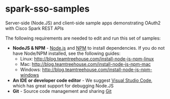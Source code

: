 # spark-sso-samples
Server-side (Node.JS) and client-side sample apps demonstrating OAuth2 with Cisco Spark REST APIs

The following requirements are needed to edit and run this set of samples:

* **NodeJS & NPM** - [Node.js](https://nodejs.org) and [NPM](https://www.npmjs.com/) to install dependencies.  If you do not have Node/NPM installed, see the following guides:
  * Linux: http://blog.teamtreehouse.com/install-node-js-npm-linux
  * Mac: http://blog.teamtreehouse.com/install-node-js-npm-mac
  * Windows: http://blog.teamtreehouse.com/install-node-js-npm-windows  
* **An IDE or developer code editor** - We suggest [Visual Studio Code](https://code.visualstudio.com/), which has great support for debugging Node.JS
* **Git** - Source code management and sharing [Git](https://git-scm.com/book/en/v2/Getting-Started-Installing-Git)
